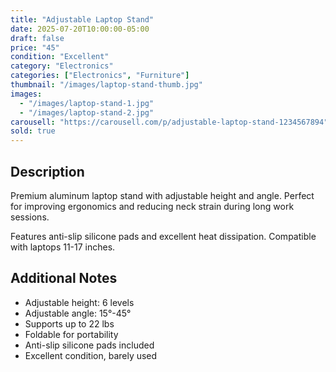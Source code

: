 ```yaml
---
title: "Adjustable Laptop Stand"
date: 2025-07-20T10:00:00-05:00
draft: false
price: "45"
condition: "Excellent"
category: "Electronics"
categories: ["Electronics", "Furniture"]
thumbnail: "/images/laptop-stand-thumb.jpg"
images:
  - "/images/laptop-stand-1.jpg"
  - "/images/laptop-stand-2.jpg"
carousell: "https://carousell.com/p/adjustable-laptop-stand-1234567894"
sold: true
---
```


## Description

Premium aluminum laptop stand with adjustable height and angle. Perfect for improving ergonomics and reducing neck strain during long work sessions.

Features anti-slip silicone pads and excellent heat dissipation. Compatible with laptops 11-17 inches.

## Additional Notes

- Adjustable height: 6 levels
- Adjustable angle: 15°-45°
- Supports up to 22 lbs
- Foldable for portability
- Anti-slip silicone pads included
- Excellent condition, barely used
